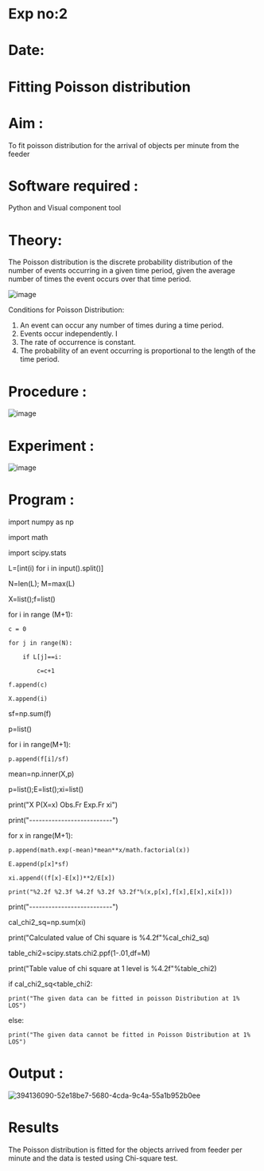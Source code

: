 # Exp no:2
# Date:
# Fitting Poisson  distribution
# Aim : 

To fit poisson distribution for the arrival of objects per minute from the feeder

# Software required :  

Python and Visual component tool

# Theory:

The Poisson distribution is the discrete probability distribution of the number of events occurring in a given time period, given the average number of times the event occurs over that time period.

![image](https://user-images.githubusercontent.com/104613195/166248326-fd042076-8b0b-40c4-8b11-1d8e8fcb74db.png)

 Conditions for Poisson Distribution:

1. An event can occur any number of times during a time period.
2. Events occur independently. I
3. The rate of occurrence is constant.
4. The probability of an event occurring is proportional to the length of the time period. 
 
# Procedure :

![image](https://user-images.githubusercontent.com/104613195/166251988-d0c53205-6080-4f7b-ae4c-398178586637.png)

# Experiment :

![image](https://user-images.githubusercontent.com/103921593/230282876-f4a5afbf-cac1-4648-a1b0-c78840638a8e.png)

# Program :
import numpy as np

import math

import scipy.stats

L=[int(i) for i in input().split()]

N=len(L); M=max(L)

X=list();f=list()

for i in range (M+1):
    
    c = 0

    for j in range(N):

        if L[j]==i:
    
            c=c+1

    f.append(c)

    X.append(i)
    
sf=np.sum(f)

p=list()

for i in range(M+1):

    p.append(f[i]/sf) 

mean=np.inner(X,p)

p=list();E=list();xi=list()

print("X P(X=x) Obs.Fr Exp.Fr xi")

print("--------------------------")

for x in range(M+1):

    p.append(math.exp(-mean)*mean**x/math.factorial(x))

    E.append(p[x]*sf)

    xi.append((f[x]-E[x])**2/E[x])

    print("%2.2f %2.3f %4.2f %3.2f %3.2f"%(x,p[x],f[x],E[x],xi[x]))

print("--------------------------")

cal_chi2_sq=np.sum(xi)

print("Calculated value of Chi square is %4.2f"%cal_chi2_sq)

table_chi2=scipy.stats.chi2.ppf(1-.01,df=M)

print("Table value of chi square at 1 level is %4.2f"%table_chi2)

if cal_chi2_sq<table_chi2:

    print("The given data can be fitted in poisson Distribution at 1% LOS")

else:

    print("The given data cannot be fitted in Poisson Distribution at 1% LOS")
# Output : 
![394136090-52e18be7-5680-4cda-9c4a-55a1b952b0ee](https://github.com/user-attachments/assets/e692783c-bc2b-4bf5-bc9f-6b988be29721)



# Results

The Poisson distribution is fitted for the objects arrived from feeder per minute and the data is tested using Chi-square test. 
 
